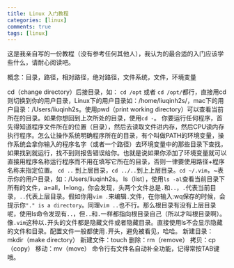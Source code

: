 ```yaml
---
title: Linux 入门教程
categories: [linux]
comments: true
tags: [linux]
---
```


这是我亲自写的一份教程（没有参考任何其他人），我认为的最合适的入门应该学些什么，请耐心阅读吧。

概念：目录，路径，相对路径，绝对路径，文件系统，文件，环境变量

cd（change directory）后接目录，如：
`cd /opt` 或者 `cd /opt/`都行，直接用cd则切换到你的用户目录，Linux下的用户目录如：/home/liuqinh2s/，mac下的用户目录：/Users/liuqinh2s。使用pwd（print working directory）可以查看当前所在的目录。如果你想回到上次所处的目录，使用`cd -`。
你要运行任何程序，首先得知道程序文件所在的位置（目录），然后去读取文件进内存，然后CPU读内存执行程序。怎么让操作系统明确程序所在的目录，有个叫做PATH的环境变量，操作系统会拿你输入的程序名字（或者一个路径）去环境变量中的那些目录下查找，如果找到就运行，找不到则报告错误给你。也就是说如果你添加了环境变量就可以直接用程序名称运行程序而不用在填写它所在的目录，否则一律要使用路径+程序名称来指定位置。
`cd ..` 到上层目录，`cd ../..`到上上层目录。`cd ~/.vim`，~表示你的用户目录，如：/Users/liuqinh2s。
ls（list），使用`ls -al`查看当前目录下所有的文件，a=all，l=long，你会发现，头两个文件总是`.`和`..`，`.`代表当前目录，`..`代表上层目录。假如你用`vim .`来编辑`.`文件，在你输入:wq保存的时候，会提示你`"." is a directory`。同理`vim ..`也不行。那么根目录有没有上层目录呢，使用ls命令发现有`..`，但`..`和`.`一样都指向根目录自己（所以才叫根目录啊）。
像`.vim`这种以`.`开头的文件都是隐藏文件或者隐藏目录。直接使用ls不会显示隐藏的文件和目录。配置文件一般都使用`.`开头，避免被看见，哈哈。
新建目录：mkdir（make directory）
新建文件：touch
删除：rm（remove）
拷贝：cp（copy）
移动：mv（move）
命令行有文件名自动补全功能，记得常按TAB键哦。